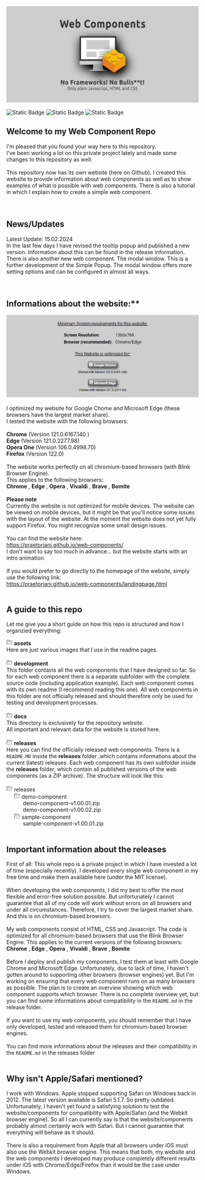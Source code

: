 ![Web Components](./assets/Web-Components-Profile-Image.png)


![Static Badge](https://img.shields.io/badge/Uses%20HTML5-%23525252?style=plastic&logo=html5&logoColor=%2333bbff&label=%20&labelColor=%23525252&link=https%3A%2F%2Fgithub.com%2Fpraetoriani)
![Static Badge](https://img.shields.io/badge/Uses%20CSS3-%23525252?style=plastic&logo=css3&logoColor=%2333CC33&label=%20&labelColor=%23525252&link=https%3A%2F%2Fgithub.com%2Fpraetoriani)
![Static Badge](https://img.shields.io/badge/Uses%20Javascript-%23525252?style=plastic&logo=javascript&logoColor=%23ffd633&label=%20&labelColor=%23525252&link=https%3A%2F%2Fgithub.com%2Fpraetoriani)


## Welcome to my Web Component Repo

I'm pleased that you found your way here to this repository.<br>I've been working a lot on this private project lately and made some changes to this repository as well.
<br><br>
This repository now has its own website (here on Github). I created this website to provide information about web components as well as to show examples of what is possible with web components. There is also a tutorial in which I explain how to create a simple web component.
<br><br><br>

## News/Updates

Latest Update: 15.02.2024<br>
In the last few days I have revised the tooltip popup and published a new version. Information about this can be found in the release information. There is also another new web component. The modal window. This is a further development of the Simple Popup. The modal window offers more setting options and can be configured in almost all ways.
<br><br><br>

## Informations about the website:**
![Website Requirements](./assets/website-requirements.png)
<br><br>
I optimized my website for Google Chome and Microsoft Edge (these browsers have the largest market share).<br>
I tested the website with the following browsers:
<br><br>
<strong>Chrome</strong> (Version 121.0.6167.140 ) <br>
<strong>Edge</strong> (Version 121.0.2277.98) <br>
<strong>Opera One</strong> (Version 106.0.4998.70) <br>
<strong>Firefox</strong> (Version 122.0) <br>
<br>
The website works perfectly on all chromium-based browsers (with Blink Browser Engine).<br>
This applies to the following browsers:<br>
<strong>Chrome</strong> , <strong>Edge</strong> , <strong>Opera</strong> , <strong>Vivaldi</strong> , <strong>Brave</strong> , <strong>Bomite</strong>
<br><br>
<strong>Please note</strong>
<br>
Currently the website is not optimized for mobile devices. The website can be viewed on mobile devices, but it might be that you'll notice some issues with the layout of the website. 
At the moment the website does not yet fully support Firefox. You might recognize some small design issues.
<br><br>
You can find the website here:<br>
https://praetoriani.github.io/web-components/
<br>
I don't want to say too much in advance... but the website starts with an intro animation.<br><br>If you would prefer to go directly to the homepage of the website, simply use the following link:<br>
https://praetoriani.github.io/web-components/landingpage.html
<br><br>

## A guide to this repo

Let me give you a short guide on how this repo is structured and how I organzied everything:

<img src="./assets/directory.svg" width="16px"> **assets**<br>
Here are just various images that I use in the readme pages.
<br><br>
<img src="./assets/directory.svg" width="16px"> **development**<br>
This folder contains all the web components that I have designed so far. So for each web component there is a separate subfolder with the complete source code (including application example). Each web component comes with its own readme (I recommend reading this one). All web components in this folder are not officially released and should therefore only be used for testing and development processes.
<br><br>
<img src="./assets/directory.svg" width="16px"> **docs**<br>
This directory is exclusively for the repository website.<br>All important and relevant data for the website is stored here.
<br><br>
<img src="./assets/directory.svg" width="16px"> **releases**<br>
Here you can find the officially released web components. There is a <code>README.MD</code> inside the <b>releases</b> folder ,which contains informations about the current (latest) releases. Each web component has its own subfolder inside the <b>releases</b> folder, which contain all published versions of the web components (as a ZIP archive). The structure will look like this:
<br><br>
<img src="./assets/directory.svg" width="16px"> releases<br>
&nbsp;&nbsp;&nbsp;&nbsp;&nbsp;<img src="./assets/directory.svg" width="16px"> demo-component<br>
&nbsp;&nbsp;&nbsp;&nbsp;&nbsp;&nbsp;&nbsp;&nbsp;&nbsp;&nbsp;&nbsp;demo-component-v1.00.01.zip<br>
&nbsp;&nbsp;&nbsp;&nbsp;&nbsp;&nbsp;&nbsp;&nbsp;&nbsp;&nbsp;&nbsp;demo-component-v1.00.02.zip<br>
&nbsp;&nbsp;&nbsp;&nbsp;&nbsp;<img src="./assets/directory.svg" width="16px"> sample-component<br>
&nbsp;&nbsp;&nbsp;&nbsp;&nbsp;&nbsp;&nbsp;&nbsp;&nbsp;&nbsp;&nbsp;sample-component-v1.00.01.zip<br>
<br>

## Important information about the releases
First of all: This whole repo is a private project in which I have invested a lot of time (especially recently). I developed every single web component in my free time and make them available here (under the MIT license).
<br><br>
When developing the web components, I did my best to offer the most flexible and error-free solution possible. But unfortunately I cannot guarantee that all of my code will work without errors on all browsers and under all circumstances. Therefore, I try to cover the largest market share. And this is on chromium-based browsers.
<br><br>
My web components consist of HTML, CSS and Javascript. The code is optimized for all chromium-based browsers that use the Blink Browser Engine. This applies to the current versions of the following browsers:<br>
<strong>Chrome</strong> , <strong>Edge</strong> , <strong>Opera</strong> , <strong>Vivaldi</strong> , <strong>Brave</strong> , <strong>Bomite</strong>
<br><br>
Before I deploy and publish my components, I test them at least with Google Chrome and Microsoft Edge. Unfortunately, due to lack of time, I haven't gotten around to supporting other browsers (browser engines) yet. But I'm working on ensuring that every web component runs on as many browsers as possible. The plan is to create an overview showing which web component supports which browser. There is no complete overview yet, but you can find some informations about compatibility in the <code>README.md</code> in the release folder.
<br><br>
If you want to use my web components, you should remember that I have only developed, tested and released them for chromium-based browser engines.
<br><br>
You can find more informations about the releases and their compatibility in the <code>README.md</code> in the releases folder
<br><br>

## Why isn't Apple/Safari mentioned?
I work with Windows. Apple stopped supporting Safari on Windows back in 2012. The latest version available is Safari 5.1.7. So pretty outdated. Unfortunately, I haven't yet found a satisfying solution to test the website/components for compatibility with Apple/Safari (and the Webkit browser engine). So all I can currently say is that the website/components probably almost certainly work with Safari. But I cannot guarantee that everything will behave as it should.
<br><br>
There is also a requirement from Apple that all browsers under iOS must also use the Webkit browser engine. This means that both, my website and the web components I developed may produce completely different results under iOS with Chrome/Edge/Firefox than it would be the case under Windows.
